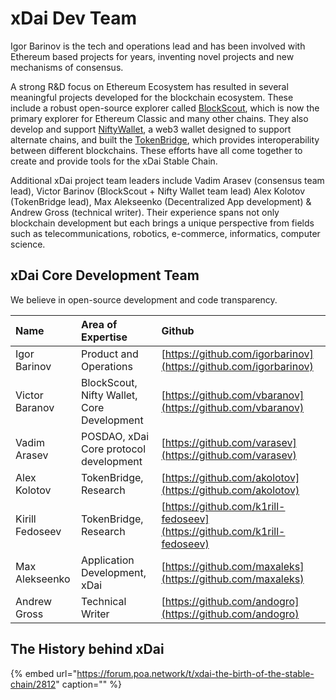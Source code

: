 # xDai Dev Team

Igor Barinov is the tech and operations lead and has been involved with Ethereum based projects for years, inventing novel projects and new mechanisms of consensus.

A strong R&D focus on Ethereum Ecosystem has resulted in several meaningful projects developed for the blockchain ecosystem. These include a robust open-source explorer called [BlockScout](https://blockscout.com/poa/xdai), which is now the primary explorer for Ethereum Classic and many other chains. They also develop and support [NiftyWallet](https://www.poa.network/for-users/nifty-wallet), a web3 wallet designed to support alternate chains, and built the [TokenBridge](https://docs.tokenbridge.net/), which provides interoperability between different blockchains. These efforts have all come together to create and provide tools for the xDai Stable Chain.

Additional xDai project team leaders include Vadim Arasev \(consensus team lead\), Victor Barinov \(BlockScout + Nifty Wallet team lead\) Alex Kolotov \(TokenBridge lead\), Max Alekseenko \(Decentralized App development\) & Andrew Gross \(technical writer\). Their experience spans not only blockchain development but each brings a unique perspective from fields such as telecommunications, robotics, e-commerce, informatics, computer science.

## xDai Core Development Team

We believe in open-source development and code transparency.

| Name | Area of Expertise | Github |
| :--- | :--- | :--- |
| Igor Barinov | Product and Operations | [https://github.com/igorbarinov](https://github.com/igorbarinov) |
| Victor Baranov | BlockScout, Nifty Wallet, Core Development | [https://github.com/vbaranov](https://github.com/vbaranov) |
| Vadim Arasev | POSDAO, xDai Core protocol development | [https://github.com/varasev](https://github.com/varasev) |
| Alex Kolotov | TokenBridge, Research | [https://github.com/akolotov](https://github.com/akolotov) |
| Kirill Fedoseev | TokenBridge, Research | [https://github.com/k1rill-fedoseev](https://github.com/k1rill-fedoseev) |
| Max Alekseenko | Application Development, xDai | [https://github.com/maxaleks](https://github.com/maxaleks) |
| Andrew Gross | Technical Writer | [https://github.com/andogro](https://github.com/andogro) |

## The History behind xDai

{% embed url="https://forum.poa.network/t/xdai-the-birth-of-the-stable-chain/2812" caption="" %}

